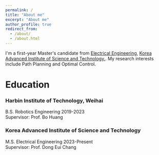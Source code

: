 ```yaml
---
permalink: /
title: "About me"
excerpt: "About me"
author_profile: true
redirect_from: 
  - /about/
  - /about.html
---
```


I'm a first-year Master's candidate from [Electrical Engineering](https://ee.kaist.ac.kr/), [Korea Advanced Institute of Science and Technology.](https://www.kaist.ac.kr/kr/). My research interests include Path Planning and Optimal Control.

Education
======
### Harbin Institute of Technology, Weihai
B.S. Robotics Engineering 2019-2023  
Supervisor: Prof. Bo Huang  

### Korea Advanced Institute of Science and Technology
M.S. Electrical Engineering 2023-Present  
Supervisor: Prof. Dong Eui Chang  
